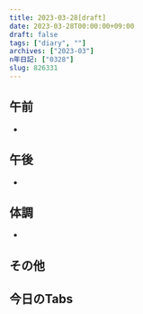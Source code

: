 ```yaml
---
title: 2023-03-28[draft]
date: 2023-03-28T00:00:00+09:00
draft: false
tags: ["diary", ""]
archives: ["2023-03"]
n年日記: ["0328"]
slug: 826331
---
```

## 午前
- 
## 午後
- 
## 体調
- 
## その他
## 今日のTabs
